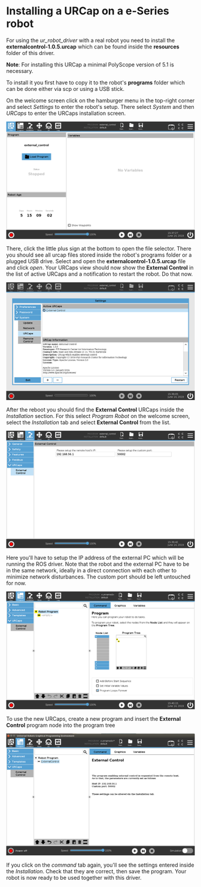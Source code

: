 # Installing a URCap on a e-Series robot

For using the *ur_robot_driver* with a real robot you need to install the
**externalcontrol-1.0.5.urcap** which can be found inside the **resources** folder of this driver.

**Note**: For installing this URCap a minimal PolyScope version of 5.1 is necessary.

To install it you first have to copy it to the robot's **programs** folder which can be done either
via scp or using a USB stick.

On the welcome screen click on the hamburger menu in the top-right corner and select *Settings* to enter the robot's setup.  There select *System* and then *URCaps* to enter the URCaps installation screen.

 ![Welcome screen of an e-Series robot](initial_setup_images/es_01_welcome.png)

There, click the little plus sign at the bottom to open the file selector. There you should see
all urcap files stored inside the robot's programs folder or a plugged USB drive.  Select and open
the **externalcontrol-1.0.5.urcap** file and click *open*. Your URCaps view should now show the
**External Control** in the list of active URCaps and a notification to restart the robot. Do that
now.

 ![URCaps screen with installed urcaps](initial_setup_images/es_05_urcaps_installed.png)

After the reboot you should find the **External Control** URCaps inside the *Installation* section.
For this select *Program Robot* on the welcome screen, select the *Installation* tab and select
**External Control** from the list.

 ![Installation screen of URCaps](initial_setup_images/es_07_installation_excontrol.png)

Here you'll have to setup the IP address of the external PC which will be running the ROS driver.
Note that the robot and the external PC have to be in the same network, ideally in a direct
connection with each other to minimize network disturbances. The custom port should be left
untouched for now.

 ![Insert the external control node](initial_setup_images/es_10_prog_structure_urcaps.png)

To use the new URCaps, create a new program and insert the **External Control** program node into
the program tree

 ![Program view of external control](initial_setup_images/es_11_program_view_excontrol.png)

If you click on the *command* tab again, you'll see the settings entered inside the *Installation*.
Check that they are correct, then save the program. Your robot is now ready to be used together with
this driver.
